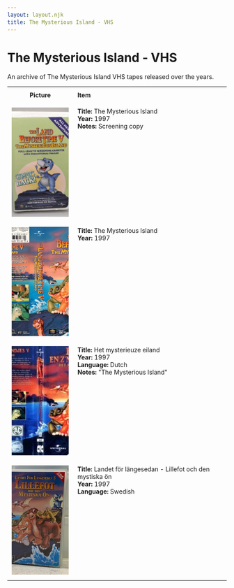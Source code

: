 ```yaml
---
layout: layout.njk
title: The Mysterious Island - VHS
---
```


# The Mysterious Island - VHS

An archive of The Mysterious Island VHS tapes released over the years.

<div class="table-wrapper">
  <table>
  <tr>
    <th style="width:20%; vertical-align:top; padding:10px;">
      <strong>Picture</strong>
    </th>
    <th style="text-align: left; padding:10px;">
      <strong>Item</strong>
    </th>
  </tr>

<tr>
    <td style="width:30%; text-align: center; vertical-align:top; padding:10px;">
      <a href="/images/media/vhs/5/lbt5-vhs-english-promo.jpeg" data-lightbox="books" data-title="The Mysterious Island">
        <div class="img-box">
          <img src="/images/media/vhs/5/lbt5-vhs-english-promo.jpeg" alt="The Mysterious Island" style="height:250px; object-fit:cover;" />
        </div>
      </a>
    </td>
    <td style="vertical-align:top; padding:10px;">
      <strong>Title:</strong> The Mysterious Island<br/>
      <strong>Year:</strong> 1997<br/>
      <strong>Notes:</strong> Screening copy<br/>
    </td>
  </tr>

  <tr>
    <td style="width:30%; text-align: center; vertical-align:top; padding:10px;">
      <a href="/images/media/vhs/5/lbt5-vhs-english.jpg" data-lightbox="books" data-title="The Mysterious Island">
        <div class="img-box">
          <img src="/images/media/vhs/5/lbt5-vhs-english.jpg" alt="The Mysterious Island" style="height:250px; object-fit:cover;" />
        </div>
      </a>
    </td>
    <td style="vertical-align:top; padding:10px;">
      <strong>Title:</strong> The Mysterious Island<br/>
      <strong>Year:</strong> 1997<br/>
    </td>
  </tr>


<tr>
    <td style="width:30%; text-align: center; vertical-align:top; padding:10px;">
      <a href="/images/media/vhs/5/platvoet-en-zijn-vriendjes-het-mysterieuze-eiland-vhs-nl.jpg" data-lightbox="books" data-title="Het mysterieuze eiland">
        <div class="img-box">
          <img src="/images/media/vhs/5/platvoet-en-zijn-vriendjes-het-mysterieuze-eiland-vhs-nl.jpg" alt="Het mysterieuze eiland" style="height:250px; object-fit:cover;" />
        </div>
      </a>
    </td>
    <td style="vertical-align:top; padding:10px;">
      <strong>Title:</strong> Het mysterieuze eiland<br/>
      <strong>Year:</strong> 1997<br/>
      <strong>Language:</strong> Dutch<br/>
      <strong>Notes:</strong> "The Mysterious Island"<br/>
    </td>
  </tr>

<tr>
    <td style="width:30%; text-align: center; vertical-align:top; padding:10px;">
      <a href="/images/media/vhs/5/lbt5-swedish-vhs1.jpg" data-lightbox="books" data-title="Landet för längesedan - Lillefot och den mystiska ön">
        <div class="img-box">
          <img src="/images/media/vhs/5/lbt5-swedish-vhs1.jpg" alt="Landet för längesedan - Lillefot och den mystiska ön" style="height:250px; object-fit:cover;" />
        </div>
      </a>
    </td>
    <td style="vertical-align:top; padding:10px;">
      <strong>Title:</strong> Landet för längesedan - Lillefot och den mystiska ön<br/>
      <strong>Year:</strong> 1997<br/>
      <strong>Language:</strong> Swedish<br/>
    </td>
  </tr>


</table>
</div>